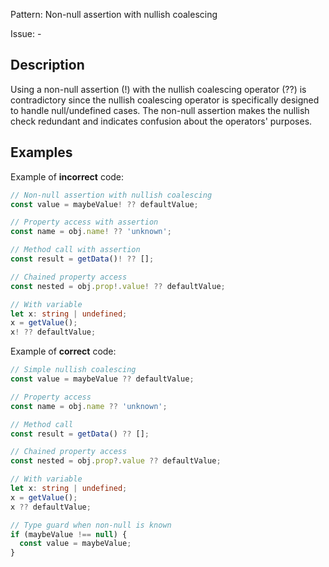 Pattern: Non-null assertion with nullish coalescing

Issue: -

## Description

Using a non-null assertion (!) with the nullish coalescing operator (??) is contradictory since the nullish coalescing operator is specifically designed to handle null/undefined cases. The non-null assertion makes the nullish check redundant and indicates confusion about the operators' purposes.

## Examples

Example of **incorrect** code:
```ts
// Non-null assertion with nullish coalescing
const value = maybeValue! ?? defaultValue;

// Property access with assertion
const name = obj.name! ?? 'unknown';

// Method call with assertion
const result = getData()! ?? [];

// Chained property access
const nested = obj.prop!.value! ?? defaultValue;

// With variable
let x: string | undefined;
x = getValue();
x! ?? defaultValue;
```

Example of **correct** code:
```ts
// Simple nullish coalescing
const value = maybeValue ?? defaultValue;

// Property access
const name = obj.name ?? 'unknown';

// Method call
const result = getData() ?? [];

// Chained property access
const nested = obj.prop?.value ?? defaultValue;

// With variable
let x: string | undefined;
x = getValue();
x ?? defaultValue;

// Type guard when non-null is known
if (maybeValue !== null) {
  const value = maybeValue;
}
```